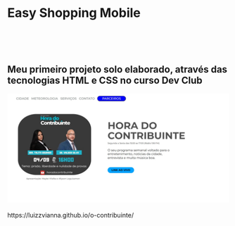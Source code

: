 <h1> Easy Shopping Mobile </h1>
<br>
<br>
<br>
<h2>Meu primeiro projeto solo elaborado, através das tecnologias HTML e CSS no curso Dev Club</h2>

<img src= "https://github.com/luizzvianna/o-contribuinte/blob/master/img/convidados.jpg?raw=true" >
<br>
<br>
https://luizzvianna.github.io/o-contribuinte/
